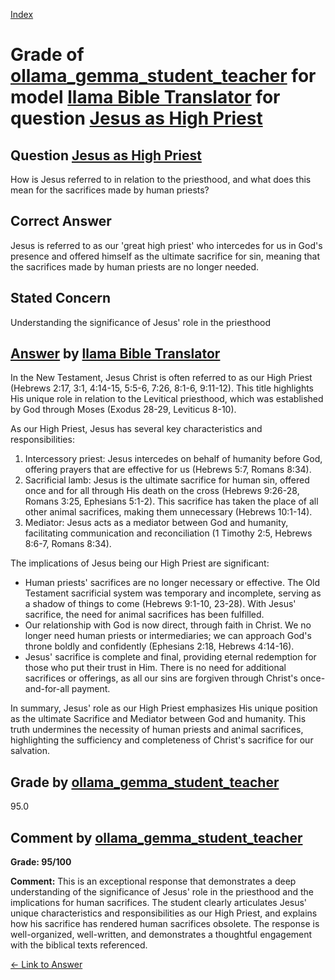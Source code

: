 
[Index](../../../../index.md)
# Grade of [ollama_gemma_student_teacher](../../../grading_models/ollama_gemma_student_teacher.md) for model [llama Bible Translator](../../../answering_models/llama_Bible_Translator.md) for question [Jesus as High Priest](../../../questions/Jesus_as_High_Priest.md)

## Question [Jesus as High Priest](../../../questions/Jesus_as_High_Priest.md)
How is Jesus referred to in relation to the priesthood, and what does this mean for the sacrifices made by human priests?

## Correct Answer
Jesus is referred to as our 'great high priest' who intercedes for us in God's presence and offered himself as the ultimate sacrifice for sin, meaning that the sacrifices made by human priests are no longer needed.

## Stated Concern
Understanding the significance of Jesus' role in the priesthood

## [Answer](../Jesus_as_High_Priest.md) by [llama Bible Translator](../../../answering_models/llama_Bible_Translator.md)
In the New Testament, Jesus Christ is often referred to as our High Priest (Hebrews 2:17, 3:1, 4:14-15, 5:5-6, 7:26, 8:1-6, 9:11-12). This title highlights His unique role in relation to the Levitical priesthood, which was established by God through Moses (Exodus 28-29, Leviticus 8-10).

As our High Priest, Jesus has several key characteristics and responsibilities:

1. Intercessory priest: Jesus intercedes on behalf of humanity before God, offering prayers that are effective for us (Hebrews 5:7, Romans 8:34).
2. Sacrificial lamb: Jesus is the ultimate sacrifice for human sin, offered once and for all through His death on the cross (Hebrews 9:26-28, Romans 3:25, Ephesians 5:1-2). This sacrifice has taken the place of all other animal sacrifices, making them unnecessary (Hebrews 10:1-14).
3. Mediator: Jesus acts as a mediator between God and humanity, facilitating communication and reconciliation (1 Timothy 2:5, Hebrews 8:6-7, Romans 8:34).

The implications of Jesus being our High Priest are significant:

* Human priests' sacrifices are no longer necessary or effective. The Old Testament sacrificial system was temporary and incomplete, serving as a shadow of things to come (Hebrews 9:1-10, 23-28). With Jesus' sacrifice, the need for animal sacrifices has been fulfilled.
* Our relationship with God is now direct, through faith in Christ. We no longer need human priests or intermediaries; we can approach God's throne boldly and confidently (Ephesians 2:18, Hebrews 4:14-16).
* Jesus' sacrifice is complete and final, providing eternal redemption for those who put their trust in Him. There is no need for additional sacrifices or offerings, as all our sins are forgiven through Christ's once-and-for-all payment.

In summary, Jesus' role as our High Priest emphasizes His unique position as the ultimate Sacrifice and Mediator between God and humanity. This truth undermines the necessity of human priests and animal sacrifices, highlighting the sufficiency and completeness of Christ's sacrifice for our salvation.

## Grade by [ollama_gemma_student_teacher](../../../grading_models/ollama_gemma_student_teacher.md)
95.0

## Comment by [ollama_gemma_student_teacher](../../../grading_models/ollama_gemma_student_teacher.md)
**Grade: 95/100**

**Comment:** This is an exceptional response that demonstrates a deep understanding of the significance of Jesus' role in the priesthood and the implications for human sacrifices. The student clearly articulates Jesus' unique characteristics and responsibilities as our High Priest, and explains how his sacrifice has rendered human sacrifices obsolete. The response is well-organized, well-written, and demonstrates a thoughtful engagement with the biblical texts referenced.

[&lt;- Link to Answer](../Jesus_as_High_Priest.md)
